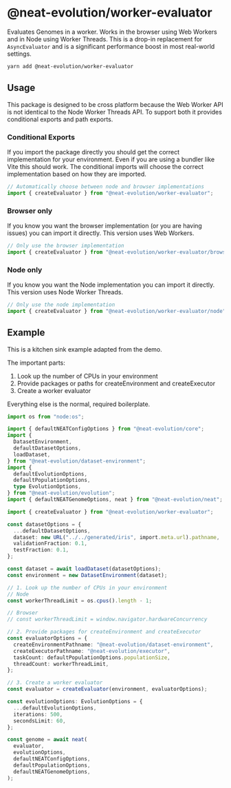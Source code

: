 # @neat-evolution/worker-evaluator

Evaluates Genomes in a worker. Works in the browser using Web Workers and in
Node using Worker Threads. This is a drop-in replacement for `AsyncEvaluator`
and is a significant performance boost in most real-world settings.

```sh
yarn add @neat-evolution/worker-evaluator
```

## Usage

This package is designed to be cross platform because the Web Worker API is not
identical to the Node Worker Threads API. To support both it provides
conditional exports and path exports.

### Conditional Exports

If you import the package directly you should get the correct implementation for
your environment. Even if you are using a bundler like Vite this should work.
The conditional imports will choose the correct implementation based on how they
are imported.

```ts
// Automatically choose between node and browser implementations
import { createEvaluator } from "@neat-evolution/worker-evaluator";
```

### Browser only

If you know you want the browser implementation (or you are having issues) you
can import it directly. This version uses Web Workers.

```ts
// Only use the browser implementation
import { createEvaluator } from "@neat-evolution/worker-evaluator/browser";
```

### Node only

If you know you want the Node implementation you can import it directly. This
version uses Node Worker Threads.

```ts
// Only use the node implementation
import { createEvaluator } from "@neat-evolution/worker-evaluator/node";
```

## Example

This is a kitchen sink example adapted from the demo.

The important parts:

1. Look up the number of CPUs in your environment
2. Provide packages or paths for createEnvironment and createExecutor
3. Create a worker evaluator

Everything else is the normal, required boilerplate.

```ts
import os from "node:os";

import { defaultNEATConfigOptions } from "@neat-evolution/core";
import {
  DatasetEnvironment,
  defaultDatasetOptions,
  loadDataset,
} from "@neat-evolution/dataset-environment";
import {
  defaultEvolutionOptions,
  defaultPopulationOptions,
  type EvolutionOptions,
} from "@neat-evolution/evolution";
import { defaultNEATGenomeOptions, neat } from "@neat-evolution/neat";

import { createEvaluator } from "@neat-evolution/worker-evaluator";

const datasetOptions = {
  ...defaultDatasetOptions,
  dataset: new URL("../../generated/iris", import.meta.url).pathname,
  validationFraction: 0.1,
  testFraction: 0.1,
};

const dataset = await loadDataset(datasetOptions);
const environment = new DatasetEnvironment(dataset);

// 1. Look up the number of CPUs in your environment
// Node
const workerThreadLimit = os.cpus().length - 1;

// Browser
// const workerThreadLimit = window.navigator.hardwareConcurrency

// 2. Provide packages for createEnvironment and createExecutor
const evaluatorOptions = {
  createEnvironmentPathname: "@neat-evolution/dataset-environment",
  createExecutorPathname: "@neat-evolution/executor",
  taskCount: defaultPopulationOptions.populationSize,
  threadCount: workerThreadLimit,
};

// 3. Create a worker evaluator
const evaluator = createEvaluator(environment, evaluatorOptions);

const evolutionOptions: EvolutionOptions = {
  ...defaultEvolutionOptions,
  iterations: 500,
  secondsLimit: 60,
};

const genome = await neat(
  evaluator,
  evolutionOptions,
  defaultNEATConfigOptions,
  defaultPopulationOptions,
  defaultNEATGenomeOptions,
);
```

